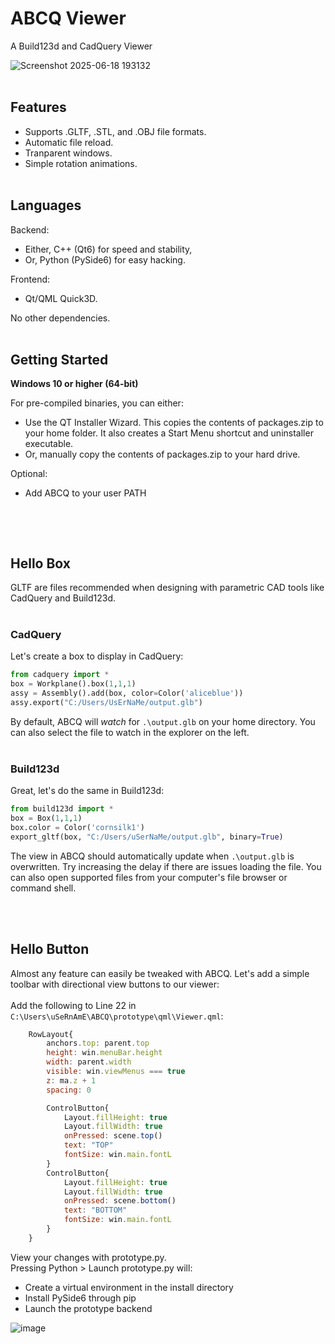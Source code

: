 # ABCQ Viewer
A Build123d and CadQuery Viewer

![Screenshot 2025-06-18 193132](https://github.com/user-attachments/assets/9638ff2b-97c2-421b-8644-cc5739449e5f)
<br><br>
## Features
- Supports .GLTF, .STL, and .OBJ file formats. 
- Automatic file reload.
- Tranparent windows.
- Simple rotation animations.
<br><br>
## Languages
Backend:
- Either, C++ (Qt6) for speed and stability,
- Or, Python (PySide6) for easy hacking.

Frontend:
- Qt/QML Quick3D.

No other dependencies.
<br><br>
## Getting Started
**Windows 10 or higher (64-bit)**

For pre-compiled binaries, you can either:
- Use the QT Installer Wizard. This copies the contents of packages.zip to your home folder. It also creates a Start Menu shortcut and uninstaller executable. 
- Or, manually copy the contents of packages.zip to your hard drive.

Optional:
- Add ABCQ to your user PATH
```
```
<br><br>
## Hello Box
GLTF are files recommended when designing with parametric CAD tools like CadQuery and Build123d.
<br><br>
### CadQuery
Let's create a box to display in CadQuery:
```py
from cadquery import *
box = Workplane().box(1,1,1)
assy = Assembly().add(box, color=Color('aliceblue'))
assy.export("C:/Users/UsErNaMe/output.glb")
```
By default, ABCQ will *watch* for `.\output.glb` on your home directory. You can also select the file to watch in the explorer on the left.
<br><br>
### Build123d
Great, let's do the same in Build123d:
```py
from build123d import *
box = Box(1,1,1)
box.color = Color('cornsilk1')
export_gltf(box, "C:/Users/uSerNaMe/output.glb", binary=True)
```
The view in ABCQ should automatically update when `.\output.glb` is overwritten. Try increasing the delay if there are issues loading the file.
You can also open supported files from your computer's file browser or command shell.

<br><br>
## Hello Button
Almost any feature can easily be tweaked with ABCQ. Let's add a simple toolbar with directional view buttons to our viewer: <br><br>
Add the following to Line 22 in `C:\Users\uSeRnAmE\ABCQ\prototype\qml\Viewer.qml`:
```qml
    RowLayout{
        anchors.top: parent.top
        height: win.menuBar.height
        width: parent.width
        visible: win.viewMenus === true
        z: ma.z + 1
        spacing: 0

        ControlButton{
            Layout.fillHeight: true
            Layout.fillWidth: true
            onPressed: scene.top()
            text: "TOP"
            fontSize: win.main.fontL
        }
        ControlButton{
            Layout.fillHeight: true
            Layout.fillWidth: true
            onPressed: scene.bottom()
            text: "BOTTOM"
            fontSize: win.main.fontL
        }
    }
```
View your changes with prototype.py. <br>
Pressing Python > Launch prototype.py will:
- Create a virtual environment in the install directory
- Install PySide6 through pip
- Launch the prototype backend

![image](https://github.com/user-attachments/assets/5e4cf360-6c91-4aff-90aa-b4568a52e949) 
